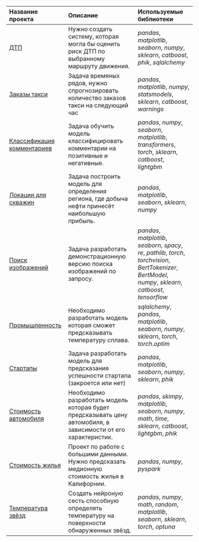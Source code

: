 | Название проекта | Описание | Используемые библиотеки |
| :---------------------- | :---------------------- | :---------------------- |
| [ДТП](Road_accident) | Нужно создать систему, которая могла бы оценить риск ДТП по выбранному маршруту движения. | *pandas*, *matplotlib*, *seaborn*, *numpy*, *sklearn*, *catboost*, *phik*, *sqlalchemy*|
| [Заказы такси](Taxi_orders) | Задача времяных рядов, нужно спрогнозировать количество заказов такси на следующий час | *pandas*, *matplotlib*, *numpy*, *statsmodels*, *sklearn*, *catboost*, *warnings*|
| [Классификация комментариев](Comment_classification) | Задача обучить модель классифицировать комментарии на позитивные и негативные. | *pandas*, *numpy*, *seaborn*, *matplotlib*, *transformers*, *torch*, *sklearn*, *catboost*, *lightgbm*|
| [Локации для скважин](Oil) | Задача построить модель для определения региона, где добыча нефти принесёт наибольшую прибыль. |*pandas*, *matplotlib*, *seaborn*, *sklearn*, *numpy*|
| [Поиск изображений](Search_images_by_request) | Задача разработать демонстрационную версию поиска изображений по запросу. | *pandas*, *matplotlib*, *seaborn*, *spacy*, *re*, *pathlib*, *torch*, *torchvision*, *BertTokenizer*, *BertModel*, *numpy*, *sklearn*, *catboost*, *tensorflow*|
| [Промышленность](Industry) | Необходимо разработать модель которая сможет предсказывать температуру сплава. | *sqlalchemy*, *pandas*, *matplotlib*, *seaborn*, *numpy*, *sklearn*, *torch*, *torch.optim*|
| [Стартапы](Startups) | Задача разработать модель для предсказания успешности стартапа (закроется или нет) | *pandas*, *matplotlib*, *seaborn*, *numpy*, *sklearn*, *phik*|
| [Стоимость автомобиля](Car_cost) | Необходимо разработать модель которая будет предсказывать цену автомобиля, в зависимости от его характеристик. | *pandas*, *skimpy*, *matplotlib*, *seaborn*, *numpy*, *math*, *time*, *sklearn*, *catboost*, *lightgbm*, *phik*|
| [Стоимость жилья](Housing_cost)| Проект по работе с большими данными. Нужно предсказать медионную стоимость жилья в Калифорнии. | *pandas*, *numpy*, *pyspark*|
| [Температура звёзд](Temperature_of_stars) | Создать нейроную сесть способную определять температуру на поверхности обнаруженных звёзд. | *pandas*, *numpy*, *math*, *random*, *matplotlib*, *seaborn*, *sklearn*, *torch*, *optuna*|

